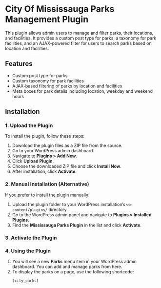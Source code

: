 # City Of Mississauga Parks Management Plugin

This plugin allows admin users to manage and filter parks, their locations, and facilities. It provides a custom post type for parks, a taxonomy for park facilities, and an AJAX-powered filter for users to search parks based on location and facilities.

## Features
- Custom post type for parks
- Custom taxonomy for park facilities
- AJAX-based filtering of parks by location and facilities
- Meta boxes for park details including location, weekday and weekend hours

## Installation

### 1. Upload the Plugin
To install the plugin, follow these steps:

1. Download the plugin files as a ZIP file from the source.
2. Go to your WordPress admin dashboard.
3. Navigate to **Plugins > Add New**.
4. Click **Upload Plugin**.
5. Choose the downloaded ZIP file and click **Install Now**.
6. After installation, click **Activate**.

### 2. Manual Installation (Alternative)
If you prefer to install the plugin manually:

1. Upload the plugin folder to your WordPress installation’s `wp-content/plugins/` directory.
2. Go to the WordPress admin panel and navigate to **Plugins > Installed Plugins**.
3. Find the **Mississauga Parks Plugin** in the list and click **Activate**.

### 3. Activate the Plugin

### 4. Using the Plugin
1. You will see a new **Parks** menu item in your WordPress admin dashboard. You can add and manage parks from here.
2. To display the parks on a page, use the following shortcode:
   ```text
   [city_parks]

